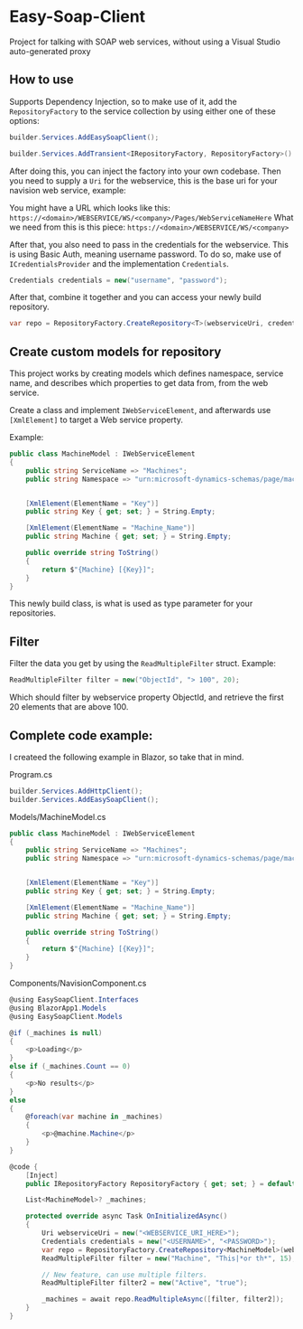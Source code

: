 # Easy-Soap-Client
Project for talking with SOAP web services, without using a Visual Studio auto-generated proxy

## How to use

Supports Dependency Injection, so to make use of it, add the ```RepositoryFactory``` to the service collection by using either one of these options:

```csharp
builder.Services.AddEasySoapClient();
```

```csharp
builder.Services.AddTransient<IRepositoryFactory, RepositoryFactory>()
```

After doing this, you can inject the factory into your own codebase. Then you need to supply a ```Uri``` for the webservice, this is the base uri for your navision web service, example:

You might have a URL which looks like this: ```https://<domain>/WEBSERVICE/WS/<company>/Pages/WebServiceNameHere``` 
What we need from this is this piece: ```https://<domain>/WEBSERVICE/WS/<company>``` 

After that, you also need to pass in the credentials for the webservice. This is using Basic Auth, meaning username password. To do so, make use of ```ICredentialsProvider``` and the implementation ```Credentials```.

```csharp
Credentials credentials = new("username", "password");
```

After that, combine it together and you can access your newly build repository.

```csharp
var repo = RepositoryFactory.CreateRepository<T>(webserviceUri, credentials);
```

## Create custom models for repository

This project works by creating models which defines namespace, service name, and describes which properties to get data from, from the web service.

Create a class and implement ```IWebServiceElement```, and afterwards use ```[XmlElement]``` to target a Web service property.

Example:

```csharp
public class MachineModel : IWebServiceElement
{
    public string ServiceName => "Machines";
    public string Namespace => "urn:microsoft-dynamics-schemas/page/machines";


    [XmlElement(ElementName = "Key")]
    public string Key { get; set; } = String.Empty;

    [XmlElement(ElementName = "Machine_Name")]
    public string Machine { get; set; } = String.Empty;

    public override string ToString()
    {
        return $"{Machine} [{Key}]";
    }
}
```

This newly build class, is what is used as type parameter for your repositories.

## Filter

Filter the data you get by using the ```ReadMultipleFilter``` struct. Example:

```csharp
ReadMultipleFilter filter = new("ObjectId", "> 100", 20);
```

Which should filter by webservice property ObjectId, and retrieve the first 20 elements that are above 100. 

## Complete code example:

I createed the following example in Blazor, so take that in mind.

Program.cs
```csharp
builder.Services.AddHttpClient();
builder.Services.AddEasySoapClient();
```

Models/MachineModel.cs
```csharp
public class MachineModel : IWebServiceElement
{
    public string ServiceName => "Machines";
    public string Namespace => "urn:microsoft-dynamics-schemas/page/machines";


    [XmlElement(ElementName = "Key")]
    public string Key { get; set; } = String.Empty;

    [XmlElement(ElementName = "Machine_Name")]
    public string Machine { get; set; } = String.Empty;

    public override string ToString()
    {
        return $"{Machine} [{Key}]";
    }
}
```

Components/NavisionComponent.cs
```csharp
@using EasySoapClient.Interfaces
@using BlazorApp1.Models
@using EasySoapClient.Models

@if (_machines is null)
{
    <p>Loading</p>
}
else if (_machines.Count == 0)
{
    <p>No results</p>
}
else
{
    @foreach(var machine in _machines)
    {
        <p>@machine.Machine</p>
    }
}

@code {
    [Inject]
    public IRepositoryFactory RepositoryFactory { get; set; } = default!;

    List<MachineModel>? _machines;

    protected override async Task OnInitializedAsync()
    {
        Uri webserviceUri = new("<WEBSERVICE_URI_HERE>");
        Credentials credentials = new("<USERNAME>", "<PASSWORD>");
        var repo = RepositoryFactory.CreateRepository<MachineModel>(webserviceUri, credentials);
        ReadMultipleFilter filter = new("Machine", "This|*or th*", 15);

        // New feature, can use multiple filters.
        ReadMultipleFilter filter2 = new("Active", "true");

        _machines = await repo.ReadMultipleAsync([filter, filter2]);
    }
}
```